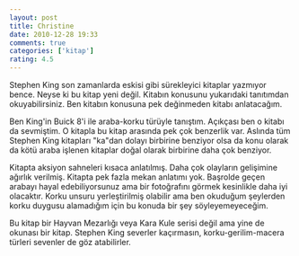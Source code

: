 ```yaml
---
layout: post
title: Christine
date: 2010-12-28 19:33
comments: true
categories: ['kitap']
rating: 4.5
---
```

<script src="http://www.idefix.com/ncsi/productinfo.js" type="text/javascript"></script> <script type="text/javascript">// < ![CDATA[
_getProduct('ICK868I6Q2MTZZNCFNED','81355','http:\/\/www.idefix.com')
// ]]></script>
Stephen King son zamanlarda eskisi gibi sürekleyici kitaplar yazmıyor bence. Neyse ki bu kitap yeni değil. Kitabın konusunu yukarıdaki tanıtımdan okuyabilirsiniz. Ben kitabın konusuna pek değinmeden kitabı anlatacağım.

Ben King'in Buick 8'i ile araba-korku türüyle tanıştım. Açıkçası ben o kitabı da sevmiştim. O kitapla bu kitap arasında pek çok benzerlik var. Aslında tüm Stephen King kitapları "ka"dan dolayı birbirine benziyor olsa da konu olarak da kötü araba işlenen kitaplar doğal olarak birbirine daha çok benziyor.

Kitapta aksiyon sahneleri kısaca anlatılmış. Daha çok olayların gelişimine ağırlık verilmiş. Kitapta pek fazla mekan anlatımı yok. Başrolde geçen arabayı hayal edebiliyorsunuz ama bir fotoğrafını görmek kesinlikle daha iyi olacaktır. Korku unsuru yerleştirilmiş olabilir ama ben okuduğum şeylerden korku duygusu alamadığım için bu konuda bir şey söyleyemeyeceğim.

Bu kitap bir Hayvan Mezarlığı veya Kara Kule serisi değil ama yine de okunası bir kitap. Stephen King severler kaçırmasın, korku-gerilim-macera türleri sevenler de göz atabilirler.

